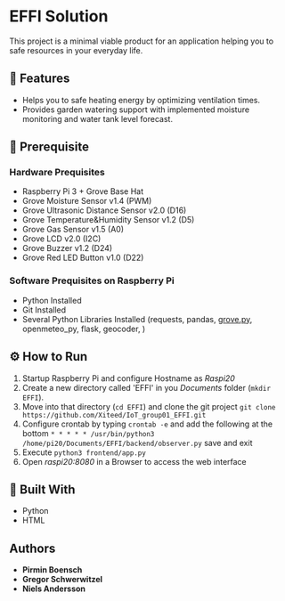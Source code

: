 # EFFI Solution

This project is a minimal viable product for an application helping you to safe resources in your everyday life.

## 🚀 Features

- Helps you to safe heating energy by optimizing ventilation times.
- Provides garden watering support with implemented moisture monitoring and water tank level forecast.

## 🦋 Prerequisite

### Hardware Prequisites

- Raspberry Pi 3 + Grove Base Hat
- Grove Moisture Sensor v1.4 (PWM)
- Grove Ultrasonic Distance Sensor v2.0 (D16)
- Grove Temperature&Humidity Sensor v1.2 (D5)
- Grove Gas Sensor v1.5 (A0)
- Grove LCD v2.0 (I2C)
- Grove Buzzer v1.2 (D24)
- Grove Red LED Button v1.0 (D22)

### Software Prequisites on Raspberry Pi

- Python Installed
- Git Installed
- Several Python Libraries Installed (requests, pandas, [grove.py](https://github.com/Seeed-Studio/grove.py), openmeteo_py, flask, geocoder, )

## ⚙️ How to Run

1. Startup Raspberry Pi and configure Hostname as _Raspi20_
2. Create a new directory called 'EFFI' in you _Documents_ folder (`mkdir EFFI`).
3. Move into that directory (`cd EFFI`) and clone the git project
   `git clone https://github.com/Xiteed/IoT_group01_EFFI.git`
4. Configure crontab by typing `crontab -e` and add the following at the bottom
   `* * * * * /usr/bin/python3 /home/pi20/Documents/EFFI/backend/observer.py`
   save and exit
5. Execute `python3 frontend/app.py`
6. Open _raspi20:8080_ in a Browser to access the web interface

## 👷 Built With

- Python
- HTML

## Authors

- **Pirmin Boensch**
- **Gregor Schwerwitzel**
- **Niels Andersson**
